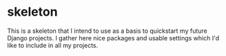 skeleton
========

This is a skeleton that I intend to use as a basis to quickstart my future 
Django projects.  I gather here nice packages and usable settings which I'd like 
to include in all my projects.

